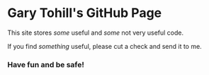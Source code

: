 # Gary Tohill's GitHub Page

This site stores *some* useful and *some* not very useful code. 

If you find _something_ useful, please cut a check and send it to me.

### Have fun and be safe!
